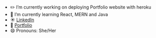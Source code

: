 - :pencil2: I’m currently working on deploying Portfolio website with heroku
- 🌱 I’m currently learning React, MERN and Java
- :sunny: [LinkedIn](https://www.linkedin.com/in/alexandria-guerrero-589941172/)
- :art: [Portfolio](https://ag6793.github.io/Portfolio-with-React/)
- 😄 Pronouns: She/Her

